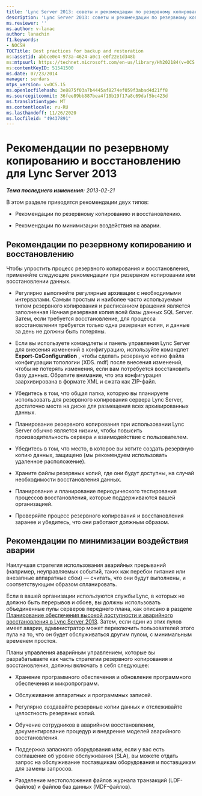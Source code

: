 ```yaml
---
title: 'Lync Server 2013: советы и рекомендации по резервному копированию и восстановлению'
description: 'Lync Server 2013: советы и рекомендации по резервному копированию и восстановлению.'
ms.reviewer: ''
ms.author: v-lanac
author: lanachin
f1.keywords:
- NOCSH
TOCTitle: Best practices for backup and restoration
ms:assetid: abbce0e4-973a-4624-a0c1-e0f22e1d348b
ms:mtpsurl: https://technet.microsoft.com/en-us/library/Hh202184(v=OCS.15)
ms:contentKeyID: 51541500
ms.date: 07/23/2014
manager: serdars
mtps_version: v=OCS.15
ms.openlocfilehash: 3e8875f03a7b4445af8274ef059f3abad4d21ff8
ms.sourcegitcommit: 36fee89bb887bea4f18b19f17a8c69daf5bc423d
ms.translationtype: MT
ms.contentlocale: ru-RU
ms.lasthandoff: 11/26/2020
ms.locfileid: "49437891"
---
```

# <a name="best-practices-for-backup-and-restoration-for-lync-server-2013"></a>Рекомендации по резервному копированию и восстановлению для Lync Server 2013

<div data-xmlns="http://www.w3.org/1999/xhtml">

<div class="topic" data-xmlns="http://www.w3.org/1999/xhtml" data-msxsl="urn:schemas-microsoft-com:xslt" data-cs="https://msdn.microsoft.com/">

<div data-asp="https://msdn2.microsoft.com/asp">



</div>

<div id="mainSection">

<div id="mainBody">

<span> </span>

_**Тема последнего изменения:** 2013-02-21_

В этом разделе приводятся рекомендации двух типов:

  - Рекомендации по резервному копированию и восстановлению.

  - Рекомендации по минимизации воздействия на аварии.

<div>

## <a name="best-practices-for-backup-and-restoration"></a>Рекомендации по резервному копированию и восстановлению

Чтобы упростить процесс резервного копирования и восстановления, применяйте следующие рекомендации при резервном копировании или восстановлении данных.

  - Регулярно выполняйте регулярные архивации с необходимыми интервалами. Самым простым и наиболее часто используемым типом резервного копирования и расписанием вращения является заполненная Ночная резервная копия всей базы данных SQL Server. Затем, если требуется восстановление, для процесса восстановления требуется только одна резервная копия, и данные за день не должны быть потеряны.

  - Если вы используете командлеты и панель управления Lync Server для внесения изменений в конфигурацию, используйте командлет **Export-CsConfiguration** , чтобы сделать резервную копию файла конфигурации топологии (XDS. mdf) после внесения изменений, чтобы не потерять изменения, если вам потребуется восстановить базу данных. Обратите внимание, что эта конфигурация заархивирована в формате XML и сжата как ZIP-файл.

  - Убедитесь в том, что общая папка, которую вы планируете использовать для резервного копирования сервера Lync Server, достаточно места на диске для размещения всех архивированных данных.

  - Планирование резервного копирования при использовании Lync Server обычно является низким, чтобы повысить производительность сервера и взаимодействие с пользователем.

  - Убедитесь в том, что место, в которое вы хотите создать резервную копию данных, защищено (мы рекомендуем использовать удаленное расположение).

  - Храните файлы резервных копий, где они будут доступны, на случай необходимости восстановления данных.

  - Планирование и планирование периодического тестирования процессов восстановления, которые поддерживаются вашей организацией.

  - Проверяйте процесс резервного копирования и восстановления заранее и убедитесь, что они работают должным образом.

</div>

<div>

## <a name="best-practices-for-minimizing-the-impact-of-a-disaster"></a>Рекомендации по минимизации воздействия аварии

Наилучшая стратегия использования аварийных прерываний (например, неуправляемых событий, таких как перебои питания или внезапные аппаратные сбои) — считать, что они будут выполнены, и соответствующим образом спланировать.

Если в вашей организации используются службы Lync, в которых не должно быть перерывов и сбоев, вы должны использовать объединенные пулы серверов переднего плана, как описано в разделе [Планирование обеспечения высокой доступности и аварийного восстановления в Lync Server 2013](lync-server-2013-planning-for-high-availability-and-disaster-recovery.md). Затем, если один из этих пулов имеет аварии, администратор может переключить пользователей этого пула на то, что он будет обслуживаться другим пулом, с минимальным временем простоя.

Планы управления аварийным управлением, которые вы разрабатываете как часть стратегии резервного копирования и восстановления, должны включать в себя следующее:

  - Хранение программного обеспечения и обновление программного обеспечения и микропрограмм.

  - Обслуживание аппаратных и программных записей.

  - Регулярно создавайте резервные копии данных и отслеживайте целостность резервных копий.

  - Обучение сотрудников в аварийном восстановлении, документирование процедур и внедрение моделей аварийного восстановления.

  - Поддержка запасного оборудования или, если у вас есть соглашение об уровне обслуживания (SLA), вы можете отдать запрос на обслуживание поставщикам оборудования и поставщикам для замены запросов.

  - Разделение местоположения файлов журнала транзакций (LDF-файлов) и файлов баз данных (MDF-файлов).

</div>

</div>

<span> </span>

</div>

</div>

</div>


